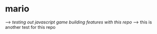 # mario
--> _testing out javascript game building features with this repo_
--> this is another test for this repo
